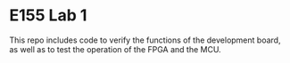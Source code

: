 # E155 Lab 1

This repo includes code to verify the functions of the development board, as well as to test the operation of the FPGA and the MCU.